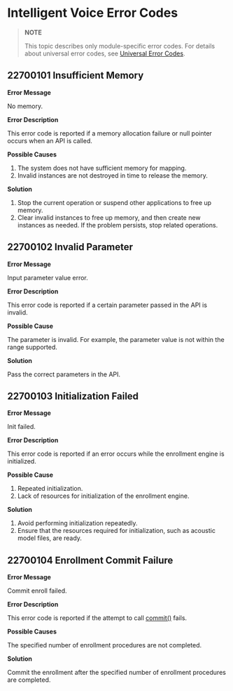 # Intelligent Voice Error Codes

> **NOTE**
>
> This topic describes only module-specific error codes. For details about universal error codes, see [Universal Error Codes](../errorcode-universal.md).

## 22700101 Insufficient Memory

**Error Message**

No memory.

**Error Description**

This error code is reported if a memory allocation failure or null pointer occurs when an API is called.

**Possible Causes**

1. The system does not have sufficient memory for mapping.
2. Invalid instances are not destroyed in time to release the memory.

**Solution**

1. Stop the current operation or suspend other applications to free up memory.
2. Clear invalid instances to free up memory, and then create new instances as needed. If the problem persists, stop related operations.

## 22700102 Invalid Parameter

**Error Message**

Input parameter value error.

**Error Description**

This error code is reported if a certain parameter passed in the API is invalid.

**Possible Cause**

The parameter is invalid. For example, the parameter value is not within the range supported.

**Solution**

Pass the correct parameters in the API.

## 22700103 Initialization Failed

**Error Message**

Init failed.

**Error Description**

This error code is reported if an error occurs while the enrollment engine is initialized.

**Possible Cause**

1. Repeated initialization.
2. Lack of resources for initialization of the enrollment engine.

**Solution**

1. Avoid performing initialization repeatedly.
2. Ensure that the resources required for initialization, such as acoustic model files, are ready.

## 22700104 Enrollment Commit Failure

**Error Message**

Commit enroll failed.

**Error Description**

This error code is reported if the attempt to call [commit()](js-apis-intelligentVoice-sys.md#commit) fails.

**Possible Causes**

The specified number of enrollment procedures are not completed.

**Solution**

Commit the enrollment after the specified number of enrollment procedures are completed.
